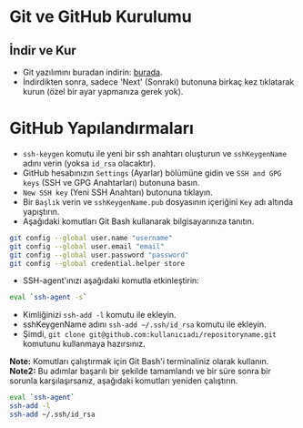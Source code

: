 # Git ve GitHub Kurulumu 

## İndir ve Kur

- Git yazılımını buradan indirin: [burada](https://git-scm.com/download/win).
- İndirdikten sonra, sadece 'Next' (Sonraki) butonuna birkaç kez tıklatarak kurun (özel bir ayar yapmanıza gerek yok).

# GitHub Yapılandırmaları

- `ssh-keygen` komutu ile yeni bir ssh anahtarı oluşturun ve `sshKeygenName` adını verin (yoksa `id_rsa` olacaktır).
- GitHub hesabınızın `Settings` (Ayarlar) bölümüne gidin ve `SSH and GPG keys` (SSH ve GPG Anahtarları) butonuna basın.
- `New SSH key` (Yeni SSH Anahtarı) butonuna tıklayın.
- Bir `Başlık` verin ve `sshKeygenName.pub` dosyasının içeriğini `Key` adı altında yapıştırın.
- Aşağıdaki komutları Git Bash kullanarak bilgisayarınıza tanıtın.

```BASH
git config --global user.name "username"
git config --global user.email "email"
git config --global user.password "password"
git config --global credential.helper store
```

- SSH-agent'ınızı aşağıdaki komutla etkinleştirin:

```BASH
eval `ssh-agent -s`
```

- Kimliğinizi `ssh-add -l` komutu ile ekleyin.
- sshKeygenName adını `ssh-add ~/.ssh/id_rsa` komutu ile ekleyin.
- Şimdi, `git clone git@github.com:kullanıcıadı/repositoryname.git` komutunu kullanmaya hazırsınız.

**Note:** Komutları çalıştırmak için Git Bash'i terminaliniz olarak kullanın.
**Note2:** Bu adımlar başarılı bir şekilde tamamlandı ve bir süre sonra bir sorunla karşılaşırsanız, aşağıdaki komutları yeniden çalıştırın.

```BASH
eval `ssh-agent`
ssh-add -l
ssh-add ~/.ssh/id_rsa
```